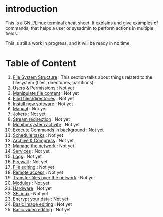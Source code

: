 # introduction
This is a GNU/Linux terminal cheat sheet. It explains and give examples of commands, that helps a user or sysadmin to perform actions in multiple fields.

This is still a work in progress, and it will be ready in no time.

# Table of Content
  1. [File System Structure](01.filesystem.structure.md) : This section talks about things related to the filesystem (files, directories, partitions).
  2. [Users & Permissions]() : Not yet
  3. [Manipulate file content]() : Not yet
  4. [Find files/directories]() : Not yet
  5. [Install new software]() : Not yet
  6. [Manual]() : Not yet
  7. [Jokers]() : Not yet
  8. [Stream redirection]() : Not yet
  9.  [Monitor system activity]() : Not yet
  10. [Execute Commands in background]() : Not yet
  11. [Schedule tasks]() : Not yet
  12. [Archive & Compress]() : Not yet
  18. [Manage the network]() : Not yet
  13. [Services]() : Not yet
  14. [Logs]() : Not yet
  15. [Firewall]() : Not yet
  16. [File editing]() : Not yet
  17. [Remote access]() : Not yet
  18. [Transfer files over the network]() : Not yet
  19. [Modules]() : Not yet
  20. [Hardware]() : Not yet
  21. [SELinux]() : Not yet
  22. [Encrypt your data]() : Not yet
  23. [Basic image editing]() : Not yet
  24. [Basic video editing]() : Not yet
